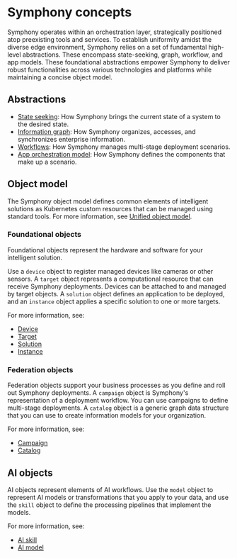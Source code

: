 # Symphony concepts

Symphony operates within an orchestration layer, strategically positioned atop preexisting tools and services. To establish uniformity amidst the diverse edge environment, Symphony relies on a set of fundamental high-level abstractions. These encompass state-seeking, graph, workflow, and app models. These foundational abstractions empower Symphony to deliver robust functionalities across various technologies and platforms while maintaining a concise object model.

## Abstractions

* [State seeking](./state_seeking.md): How Symphony brings the current state of a system to the desired state.
* [Information graph](./information_graph.md): How Symphony organizes, accesses, and synchronizes enterprise information.
* [Workflows](./workflows.md): How Symphony manages multi-stage deployment scenarios.
* [App orchestration model](./orchestration_model.md): How Symphony defines the components that make up a scenario.

## Object model

The Symphony object model defines common elements of intelligent solutions as Kubernetes custom resources that can be managed using standard tools. For more information, see [Unified object model](../uom/uom.md).

### Foundational objects

Foundational objects represent the hardware and software for your intelligent solution.

Use a `device` object to register managed devices like cameras or other sensors. A `target` object represents a computational resource that can receive Symphony deployments. Devices can be attached to and managed by target objects. A `solution` object defines an application to be deployed, and an `instance` object applies a specific solution to one or more targets.

For more information, see:

* [Device](../device-management/device-management.md)
* [Target](../target-management/target-management.md)
* [Solution](../solution-management/solution-management.md)
* [Instance](../uom/instance.md)

### Federation objects

Federation objects support your business processes as you define and roll out Symphony deployments. A `campaign` object is Symphony's representation of a deployment workflow. You can use campaigns to define multi-stage deployments. A `catalog` object is a generic graph data structure that you can use to create information models for your organization.

For more information, see:

* [Campaign](../campaign-management/campaign.md)
* [Catalog](../information-graph/overview.md)

## AI objects

AI objects represent elements of AI workflows. Use the `model` object to represent AI models or transformations that you apply to your data, and use the `skill` object to define the processing pipelines that implement the models.

For more information, see:

* [AI skill](../skill-management/skill-management.md)
* [AI model](../uom/ai-model.md)